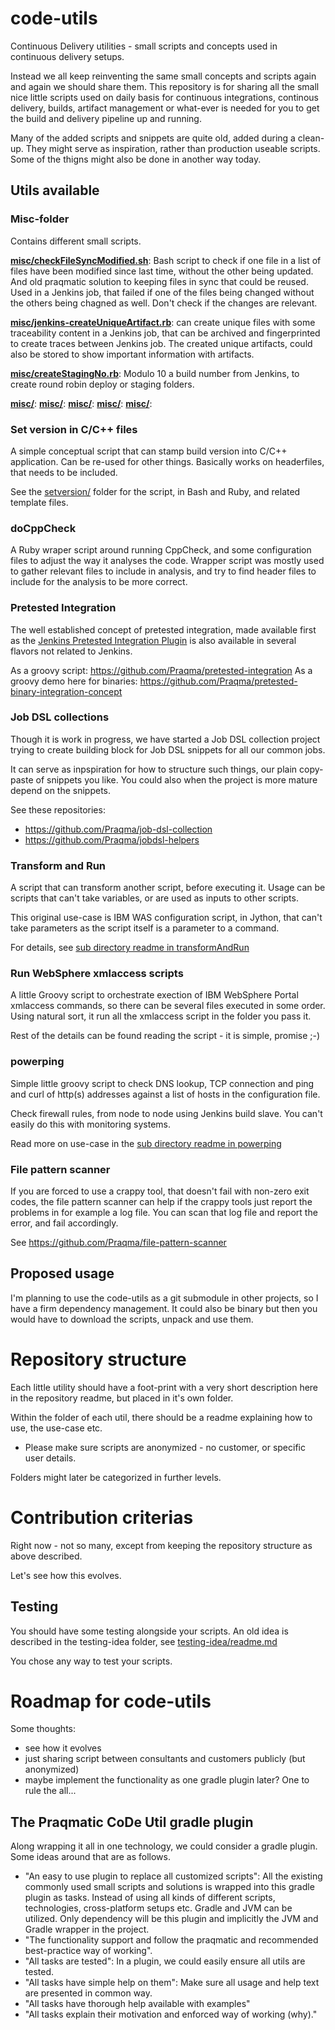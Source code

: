 # code-utils
Continuous Delivery utilities - small scripts and concepts used in continuous delivery setups.

Instead we all keep reinventing the same small concepts and scripts again and again we should share them.
This repository is for sharing all the small nice little scripts used on daily basis for continuous integrations, continous delivery, builds, artifact management or what-ever is needed for you to get the build and delivery pipeline up and running.

Many of the added scripts and snippets are quite old, added during a clean-up. They might serve as inspiration, rather than production useable scripts. Some of the thigns might also be done in another way today.

## Utils available

### Misc-folder

Contains different small scripts.

__[misc/checkFileSyncModified.sh](misc/checkFileSyncModified.sh)__: Bash script to check if one file in a list of files have been modified since last time, without the other being updated. And old praqmatic solution to keeping files in sync that could be reused. Used in a Jenkins job, that failed if one of the files being changed without the others being chagned as well. Don't check if the changes are relevant.

__[misc/jenkins-createUniqueArtifact.rb](misc/jenkins-createUniqueArtifact.rb)__: can create unique files with some traceability content in a Jenkins job, that can be archived and fingerprinted to create traces between Jenkins job. The created unique artifacts, could also be stored to show important information with artifacts.

__[misc/createStagingNo.rb](misc/createStagingNo.rb)__: Modulo 10 a build number from Jenkins, to create round robin deploy or staging folders.

__[misc/](misc/)__:
__[misc/](misc/)__:
__[misc/](misc/)__:
__[misc/](misc/)__:
__[misc/](misc/)__:


### Set version in C/C++ files

A simple conceptual script that can stamp build version into C/C++ application. Can be re-used for other things.
Basically works on headerfiles, that needs to be included.

See the [setversion/](setversion/) folder for the script, in Bash and Ruby, and related template files.

### doCppCheck

A Ruby wraper script around running CppCheck, and some configuration files to adjust the way it analyses the code.
Wrapper script was mostly used to gather relevant files to include in analysis, and try to find header files to include for the analysis to be more correct.

### Pretested Integration

The well established concept of pretested integration, made available first as the [Jenkins Pretested Integration Plugin](https://wiki.jenkins-ci.org/display/JENKINS/Pretested+Integration+Plugin) is also available in several flavors not related to Jenkins.

As a groovy script: https://github.com/Praqma/pretested-integration
As a groovy demo here for binaries: https://github.com/Praqma/pretested-binary-integration-concept

### Job DSL collections

Though it is work in progress, we have started a Job DSL collection project trying to create building block for Job DSL snippets for all our common jobs.

It can serve as inpspiration for how to structure such things, our plain copy-paste of snippets you like.
You could also when the project is more mature depend on the snippets.

See these repositories:

* https://github.com/Praqma/job-dsl-collection
* https://github.com/Praqma/jobdsl-helpers

### Transform and Run

A script that can transform another script, before executing it. Usage can be scripts that can't take variables, or are used as inputs to other scripts.

This original use-case is IBM WAS configuration script, in Jython, that can't take parameters as the script itself is a parameter to a command.

For details, see [sub directory readme in transformAndRun](transformAndRun/readme.md)

### Run WebSphere xmlaccess scripts

A little Groovy script to orchestrate exection of IBM WebSphere Portal xmlaccess commands, so there can be several files executed in some order.
Using natural sort, it run all the xmlaccess script in the folder you pass it.

Rest of the details can be found reading the script - it is simple, promise ;-)

### powerping

Simple little groovy script to check DNS lookup, TCP connection and ping and curl of http(s) addresses against a list of hosts in the configuration file.

Check firewall rules, from node to node using Jenkins build slave. You can't easily do this with monitoring systems.

Read more on use-case in the [sub directory readme in powerping](powerping/README.md)


### File pattern scanner

If you are forced to use a crappy tool, that doesn't fail with non-zero exit codes, the file pattern scanner can help if the crappy tools just report the problems in for example a log file. You can scan that log file and report the error, and fail accordingly.

See https://github.com/Praqma/file-pattern-scanner

## Proposed usage

I'm planning to use the code-utils as a git submodule in other projects, so I have a firm dependency management.
It could also be binary but then you would have to download the scripts, unpack and use them.

# Repository structure

Each little utility should have a foot-print with a very short description here in the repository readme, but placed in it's own folder.

Within the folder of each util, there should be a readme explaining how to use, the use-case etc.

* Please make sure scripts are anonymized - no customer, or specific user details.

Folders might later be categorized in further levels.


# Contribution criterias

Right now - not so many, except from keeping the repository structure as above described.

Let's see how this evolves.

## Testing

You should have some testing alongside your scripts.
An old idea is described in the testing-idea folder, see [testing-idea/readme.md](testing-idea/readme.md)

You chose any way to test your scripts.

# Roadmap for code-utils

Some thoughts:

* see how it evolves
* just sharing script between consultants and customers publicly (but anonymized)
* maybe implement the functionality as one gradle plugin later? One to rule the all...

## The Praqmatic CoDe Util gradle plugin

Along wrapping it all in one technology, we could consider a gradle plugin. Some ideas around that are as follows.

* "An easy to use plugin to replace all customized scripts": All the existing commonly used small scripts and solutions is wrapped into this gradle plugin as tasks. Instead of using all kinds of different scripts, technologies, cross-platform setups etc. Gradle and JVM can be utilized. Only dependency will be this plugin and implicitly the JVM and Gradle wrapper in the project.
* "The functionality support and follow the praqmatic and recommended best-practice way of working".
* "All tasks are tested": In a plugin, we could easily ensure all utils are tested.
* "All tasks have simple help on them": Make sure all usage and help text are presented in common way.
* "All tasks have thorough help available with examples"
* "All tasks explain their motivation and enforced way of working (why)."
